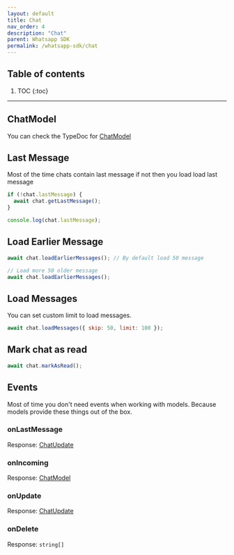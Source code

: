 ```yaml
---
layout: default
title: Chat
nav_order: 4
description: "Chat"
parent: Whatsapp SDK
permalink: /whatsapp-sdk/chat
---
```


## Table of contents

1. TOC
{:toc}

---

## ChatModel

You can check the TypeDoc for [ChatModel](/typedocs/whatsapp-sdk/classes/models_chat_model.default.html)

## Last Message

Most of the time chats contain last message if not then you load load last message

```js
if (!chat.lastMessage) {
  await chat.getLastMessage();
}

console.log(chat.lastMessage);
```

## Load Earlier Message

```js
await chat.loadEarlierMessages(); // By default load 50 message

// Load more 50 older message
await chat.loadEarlierMessages();
```

## Load Messages

You can set custom limit to load messages.

```js
await chat.loadMessages({ skip: 50, limit: 100 });
```

## Mark chat as read

```js
await chat.markAsRead();
```

## Events

Most of time you don't need events when working with models. Because models provide these things out of the box.

### onLastMessage

Response: [ChatUpdate](/typedocs/whatsapp-sdk/types/events_chat_events.CBChatUpdate.html)

### onIncoming

Response: [ChatModel](/typedocs/whatsapp-sdk/classes/models_chat_model.default.html)

### onUpdate

Response: [ChatUpdate](/typedocs/whatsapp-sdk/types/events_chat_events.CBChatUpdate.html)

### onDelete

Response: `string[]`
